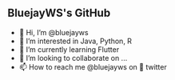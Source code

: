 ## BluejayWS's GitHub

- 👋 Hi, I’m @bluejayws
- 👀 I’m interested in Java, Python, R
- 🌱 I’m currently learning Flutter
- 💞️ I’m looking to collaborate on ...
- 📫 How to reach me @bluejayws on 🐣 twitter

<!---
bluejayws/bluejayws is a ✨ special ✨ repository because its `README.md` (this file) appears on your GitHub profile.
You can click the Preview link to take a look at your changes.
--->
